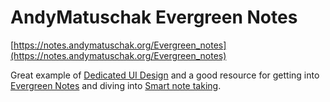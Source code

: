 # AndyMatuschak Evergreen Notes   
[https://notes.andymatuschak.org/Evergreen_notes](https://notes.andymatuschak.org/Evergreen_notes)   
   
Great example of [Dedicated UI Design](Dedicated%20UI%20Design.md) and a good resource for getting into [Evergreen Notes](../../Private/Education/Evergreen%20Notes.md) and diving into [Smart note taking](../../Private/Education/Smart%20note%20taking.md).